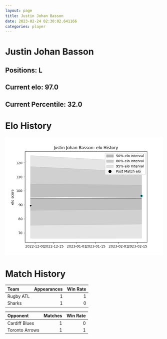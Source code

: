 ```yaml
---  
layout: page  
title: Justin Johan Basson  
date: 2023-02-24 02:30:02.641166  
categories: player  
---
```

# Justin Johan Basson

## Positions: L

## Current elo: 97.0

## Current Percentile: 32.0

# Elo History


![elo history](history_JustinJohanBasson.png)
# Match History


| Team      |   Appearances |   Win Rate |
|:----------|--------------:|-----------:|
| Rugby ATL |             1 |          1 |
| Sharks    |             1 |          0 |

| Opponent       |   Matches |   Win Rate |
|:---------------|----------:|-----------:|
| Cardiff Blues  |         1 |          0 |
| Toronto Arrows |         1 |          1 |